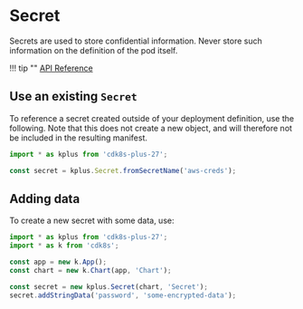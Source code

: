 # Secret

Secrets are used to store confidential information. Never store such information on the definition of the pod itself.

!!! tip ""
    [API Reference](../../reference/cdk8s-plus-27/typescript.md#secret)

## Use an existing `Secret`

To reference a secret created outside of your deployment definition, use the following. Note that this does not create a new object,
and will therefore not be included in the resulting manifest.

```typescript
import * as kplus from 'cdk8s-plus-27';

const secret = kplus.Secret.fromSecretName('aws-creds');
```

## Adding data

To create a new secret with some data, use:

```typescript
import * as kplus from 'cdk8s-plus-27';
import * as k from 'cdk8s';

const app = new k.App();
const chart = new k.Chart(app, 'Chart');

const secret = new kplus.Secret(chart, 'Secret');
secret.addStringData('password', 'some-encrypted-data');
```
